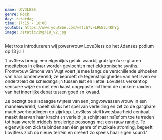 ```yaml
---
name: LOV3LESS
genre: Rock
day: zaterdag
time: 17:15 - 18:00
youtube: https://www.youtube.com/watch?v=LRN5lL4KhYg
image: /static/img/18_v2.jpg
---
```

Met trots introduceren wij powervrouw Love3less op het Adanses podium op 13 juli!

‘Lov3less brengt een eigentijds geluid waarbij gruizige fuzz-gitaren moeiteloos in elkaar worden gevlochten met elektronische synths. Frontvrouw Simone van Vugt voert je mee langs de verschillende uithoeken van haar binnenwereld; ze beproeft de tegenstrijdigheden van het leven en onderzoekt de scheidingslijn tussen lust en liefde. Lov3less verkent op sensuele wijze en met een haast ongepaste lichtheid de donkere randen van het innerlijke debat tussen goed en kwaad. 

Ze bezingt de alledaagse twijfels van een jongvolwassen vrouw in een mannenwereld, speelt slinks het spel van verleiding en zet zo de gangbare machtsverhoudingen op zijn kop. Lov3less stelt kwetsbaarheid centraal, maakt daarvan haar kracht en verleidt je schijnbaar naïef om toe te treden tot haar wereld middels broeierige popsongs met een rauw randje. Te eigenwijs om zich te binden aan één genre of muzikale stroming, begeeft Lov3less zich op nieuw terrein en creëert zo speels haar eigen sound.’